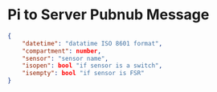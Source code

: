 # Pi to Server Pubnub Message

```json
{
    "datetime": "datatime ISO 8601 format",
    "compartment": number,
    "sensor": "sensor name",
    "isopen": bool "if sensor is a switch",
    "isempty": bool "if sensor is FSR"
}
```